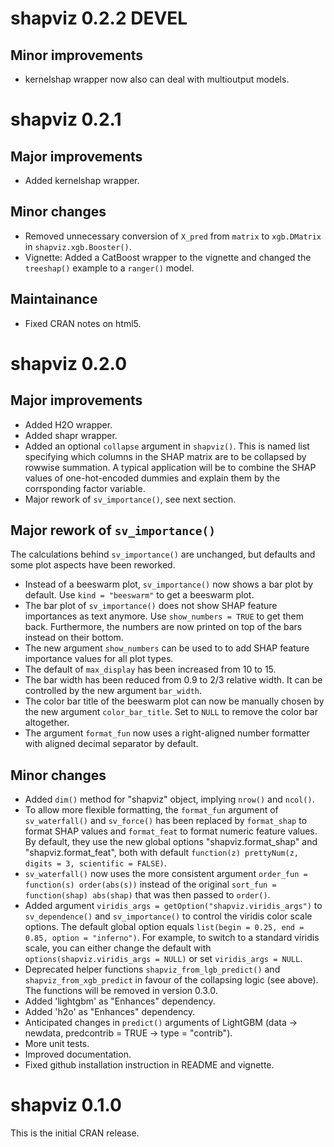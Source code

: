 # shapviz 0.2.2 DEVEL

## Minor improvements

- kernelshap wrapper now also can deal with multioutput models.

# shapviz 0.2.1

## Major improvements

- Added kernelshap wrapper.

## Minor changes

- Removed unnecessary conversion of `X_pred` from `matrix` to `xgb.DMatrix` in `shapviz.xgb.Booster()`.
- Vignette: Added a CatBoost wrapper to the vignette and changed the `treeshap()` example to a `ranger()` model.

## Maintainance

- Fixed CRAN notes on html5.

# shapviz 0.2.0

## Major improvements

- Added H2O wrapper.
- Added shapr wrapper.
- Added an optional `collapse` argument in `shapviz()`. This is named list specifying which columns in the SHAP matrix are to be collapsed by rowwise summation. A typical application will be to combine the SHAP values of one-hot-encoded dummies and explain them by the corrsponding factor variable.
- Major rework of `sv_importance()`, see next section.

## Major rework of `sv_importance()`

The calculations behind `sv_importance()` are unchanged, but defaults and some plot aspects have been reworked.

- Instead of a beeswarm plot, `sv_importance()` now shows a bar plot by default. Use `kind = "beeswarm"` to get a beeswarm plot.
- The bar plot of `sv_importance()` does not show SHAP feature importances as text anymore. Use `show_numbers = TRUE` to get them back. Furthermore, the numbers are now printed on top of the bars instead on their bottom.
- The new argument `show_numbers` can be used to to add SHAP feature importance values for all plot types.
- The default of `max_display` has been increased from 10 to 15.
- The bar width has been reduced from 0.9 to 2/3 relative width. It can be controlled by the new argument `bar_width`.
- The color bar title of the beeswarm plot can now be manually chosen by the new argument `color_bar_title`. Set to `NULL` to remove the color bar altogether.
- The argument `format_fun` now uses a right-aligned number formatter with aligned decimal separator by default.

## Minor changes

- Added `dim()` method for "shapviz" object, implying `nrow()` and `ncol()`.
- To allow more flexible formatting, the `format_fun` argument of `sv_waterfall()` and `sv_force()` has been replaced by `format_shap` to format SHAP values and `format_feat` to format numeric feature values. By default, they use the new global options "shapviz.format_shap" and "shapviz.format_feat", both with default `function(z) prettyNum(z, digits = 3, scientific = FALSE)`.
- `sv_waterfall()` now uses the more consistent argument `order_fun = function(s) order(abs(s))` instead of the original `sort_fun = function(shap) abs(shap)` that was then passed to `order()`.
- Added argument `viridis_args = getOption("shapviz.viridis_args")` to `sv_dependence()` and `sv_importance()` to control the viridis color scale options. The default global option equals `list(begin = 0.25, end = 0.85, option = "inferno")`. For example, to switch to a standard viridis scale, you can either change the default with `options(shapviz.viridis_args = NULL)` 
or set `viridis_args = NULL`.
- Deprecated helper functions `shapviz_from_lgb_predict()` and `shapviz_from_xgb_predict` in favour of the collapsing logic (see above). The functions will be removed in version 0.3.0.
- Added 'lightgbm' as "Enhances" dependency.
- Added 'h2o' as "Enhances" dependency.
- Anticipated changes in `predict()` arguments of LightGBM (data -> newdata, predcontrib = TRUE -> type = "contrib").
- More unit tests.
- Improved documentation.
- Fixed github installation instruction in README and vignette.

# shapviz 0.1.0

This is the initial CRAN release.
